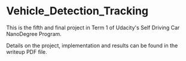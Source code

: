# Vehicle_Detection_Tracking

This is the fifth and final project in Term 1 of Udacity's Self Driving Car NanoDegree Program.

Details on the project, implementation and results can be found in the writeup PDF file.
